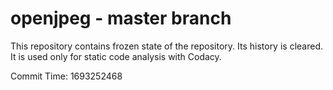 # openjpeg - master branch

This repository contains frozen state of the repository.
Its history is cleared. It is used only for static code
analysis with Codacy.

Commit Time: 1693252468